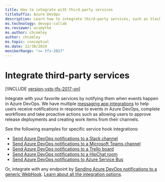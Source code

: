 ```yaml
---
title: How to integrate with third-party services
titleSuffix: Azure DevOps
description: Learn how to integrate third-party services, such as Slack, Microsoft Teams, and others with Azure DevOps and Team Foundation Server (TFS)
ms.technology: devops-collab
ms.reviewer: wismythe
ms.author: chcomley
author: chcomley
ms.topic: conceptual
ms.date: 12/30/2019
monikerRange: ">= tfs-2017"
---
```


# Integrate third-party services

[!INCLUDE [version-vsts-tfs-2017-on](../includes/version-tfs-2017-through-vsts.md)]

Integrate with your favorite services by notifying them when events happen in Azure DevOps. We have multiple [messaging app integrations](../service-hooks/services/workplace-messaging-apps.md) to help users receive notifications in response to events in Azure DevOps, complete workflows and take proactive actions such as allowing users to approve release deployments and creating work items from their channels.

See the following examples for specific service hook integrations:

- [Send Azure DevOps notifications to a Slack channel](../service-hooks/services/slack.md)
- [Send Azure DevOps notifications to a Microsoft Teams channel](../service-hooks/services/teams.md)
- [Send Azure DevOps notifications to a Trello board](../service-hooks/services/trello.md)
- [Send Azure DevOps notifications to a HipChat room](../service-hooks/services/hipchat.md)
- [Send Azure DevOps notifications to Azure Service Bus](../service-hooks/services/azure-service-bus.md)

Or, integrate with any endpoint by [Sending Azure DevOps notifications to a generic WebHook](../service-hooks/services/webhooks.md). [Learn about all the integration options](../service-hooks/index.md).
